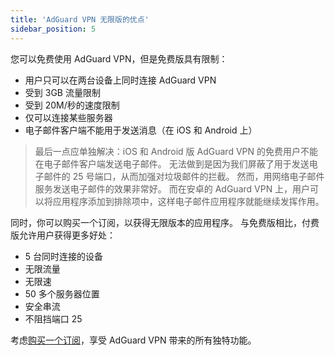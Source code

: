 ```yaml
---
title: 'AdGuard VPN 无限版的优点'
sidebar_position: 5
---
```

 
您可以免费使用 AdGuard VPN，但是免费版具有限制：

* 用户只可以在两台设备上同时连接 AdGuard VPN
* 受到 3GB 流量限制
* 受到 20M/秒的速度限制
* 仅可以连接某些服务器
* 电子邮件客户端不能用于发送消息（在 iOS 和 Android 上）

> 最后一点应单独解决：iOS 和 Android 版 AdGuard VPN 的免费用户不能在电子邮件客户端发送电子邮件。 无法做到是因为我们屏蔽了用于发送电子邮件的 25 号端口，从而加强对垃圾邮件的拦截。 然而，用网络电子邮件服务发送电子邮件的效果非常好。 而在安卓的 AdGuard VPN 上，用户可以将应用程序添加到排除项中，这样电子邮件应用程序就能继续发挥作用。

同时，你可以购买一个订阅，以获得无限版本的应用程序。 与免费版相比，付费版允许用户获得更多好处：

* 5 台同时连接的设备
* 无限流量
* 无限速
* 50 多个服务器位置
* 安全串流
* 不阻挡端口 25

考虑[购买一个订阅](subscription.md)，享受 AdGuard VPN 带来的所有独特功能。
